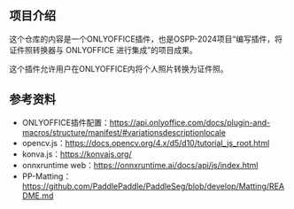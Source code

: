 ## 项目介绍

这个仓库的内容是一个ONLYOFFICE插件，也是OSPP-2024项目“编写插件，将证件照转换器与 ONLYOFFICE 进行集成”的项目成果。

这个插件允许用户在ONLYOFFICE内将个人照片转换为证件照。

## 参考资料

* ONLYOFFICE插件配置：https://api.onlyoffice.com/docs/plugin-and-macros/structure/manifest/#variationsdescriptionlocale
* opencv.js：https://docs.opencv.org/4.x/d5/d10/tutorial_js_root.html
* konva.js：https://konvajs.org/
* onnxruntime web：https://onnxruntime.ai/docs/api/js/index.html
* PP-Matting：https://github.com/PaddlePaddle/PaddleSeg/blob/develop/Matting/README.md
